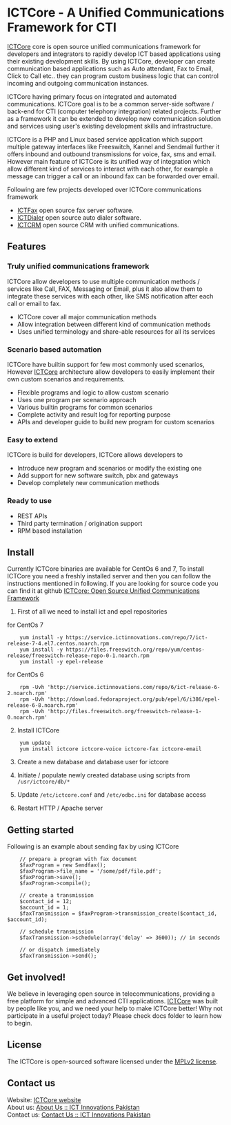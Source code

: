 ICTCore - A Unified Communications Framework for CTI
====================================================

[ICTCore] core is open source unified communications framework for developers and integrators to rapidly develop ICT based applications using their existing development skills. By using ICTCore, developer can create communication based applications such as Auto attendant, Fax to Email, Click to Call etc.. they can program custom business logic that can control incoming and outgoing communication instances.

ICTCore having primary focus on integrated and automated communications. ICTCore goal is to be a common server-side software / back-end for CTI (computer telephony integration) related projects. Further as a framework it can be extended to develop new communication solution and services using user's existing development skills and infrastructure.

ICTCore is a PHP and Linux based service application which support multiple gateway interfaces like Freeswitch, Kannel and Sendmail further it offers inbound and outbound transmissions for voice, fax, sms and email. However main feature of ICTCore is its unified way of integration which allow different kind of services to interact with each other, for example a message can trigger a call or an inbound fax can be forwarded over email.

Following are few projects developed over ICTCore communications framework

* [ICTFax] open source fax server software.
* [ICTDialer]  open source auto dialer software.
* [ICTCRM]   open source CRM with unified communications. 


Features
--------

### Truly unified communications framework
ICTCore allow developers to use multiple communication methods / services like Call, FAX, Messaging or Email, plus it also allow them to integrate these services with each other, like SMS notification after each call or email to fax.

* ICTCore cover all major communication methods
* Allow integration between different kind of communication methods
* Uses unified terminology and share-able resources for all its services

### Scenario based automation
ICTCore have builtin support for few most commonly used scenarios, However [ICTCore] architecture allow developers to easily implement their own custom scenarios and requirements.

* Flexible programs and logic to allow custom scenario
* Uses one program per scenario approach
* Various builtin programs for common scenarios
* Complete activity and result log for reporting purpose
* APIs and developer guide to build new program for custom scenarios

### Easy to extend
ICTCore is build for developers, ICTCore allows developers to

* Introduce new program and scenarios or modify the existing one
* Add support for new software switch, pbx and gateways
* Develop completely new communication methods

### Ready to use
* REST APIs
* Third party termination / origination support
* RPM based installation


Install
-------
Currently ICTCore binaries are available for CentOs 6 and 7, To install ICTCore you need a freshly installed server and then you can follow the instructions mentioned in following. If you are looking for source code you can find it at github [ICTCore: Open Source Unified Communications Framework](https://github.com/ictinnovations/ictcore)

1. First of all we need to install ict and epel repositories  

for CentOs 7  

```
    yum install -y https://service.ictinnovations.com/repo/7/ict-release-7-4.el7.centos.noarch.rpm  
    yum install -y https://files.freeswitch.org/repo/yum/centos-release/freeswitch-release-repo-0-1.noarch.rpm
    yum install -y epel-release  
```

for CentOs 6  

```
    rpm -Uvh 'http://service.ictinnovations.com/repo/6/ict-release-6-2.noarch.rpm'  
    rpm -Uvh 'http://download.fedoraproject.org/pub/epel/6/i386/epel-release-6-8.noarch.rpm'  
    rpm -Uvh 'http://files.freeswitch.org/freeswitch-release-1-0.noarch.rpm'  
```

2. Install ICTCore  

```
    yum update  
    yum install ictcore ictcore-voice ictcore-fax ictcore-email  
```

3. Create a new database and database user for ictcore

4. Initiate / populate newly created database using scripts from `/usr/ictcore/db/*`

5. Update `/etc/ictcore.conf` and `/etc/odbc.ini` for database access

6. Restart HTTP / Apache server

Getting started
---------------
Following is an example about sending fax by using ICTCore

```
    // prepare a program with fax document
    $faxProgram = new Sendfax();
    $faxProgram->file_name = '/some/pdf/file.pdf';
    $faxProgram->save();
    $faxProgram->compile();

    // create a transmission
    $contact_id = 12;
    $account_id = 1;
    $faxTransmission = $faxProgram->transmission_create($contact_id, $account_id);

    // schedule transmission 
    $faxTransmission->schedule(array('delay' => 3600)); // in seconds

    // or dispatch immediately
    $faxTransmission->send();
```

Get involved!
-------------
We believe in leveraging open source in telecommunications, providing a free platform for simple and advanced CTI applications. [ICTCore] was built by people like you, and we need your help to make ICTCore better! Why not participate in a useful project today? Please check docs folder to learn how to begin.

License
-------
The ICTCore is open-sourced software licensed under the [MPLv2 license](https://www.mozilla.org/en-US/MPL/2.0/).

Contact us
----------
Website: [ICTCore website](http://ictcore.org/)  
About us: [About Us :: ICT Innovations Pakistan](http://www.ictinnovations.com/about-ict-innovations)  
Contact us: [Contact Us :: ICT Innovations Pakistan](http://www.ictinnovations.com/contact)

[ICTCore]: https://www.ictcore.org/ "ICTCore Communictions framework"
[ICT Innovations]: https://www.ictinnovations.com/ "ICT Innovations leveraging open source in ICTs"
[ICTFax]: https://www.ictfax.org/ "open source Fax server software"
[ICTDialer]: https://github.com/ictinnovations/ictdialer/ "open source auto diler software"
[ICTCRM]: https://www.ictcrm.com/ "open source CRM with uified communications"
